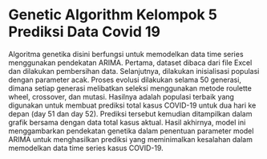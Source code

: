 # Genetic Algorithm Kelompok 5 Prediksi Data Covid 19

Algoritma genetika disini berfungsi untuk memodelkan data time series menggunakan pendekatan ARIMA. Pertama, dataset dibaca dari file Excel dan dilakukan pembersihan data. Selanjutnya, dilakukan inisialisasi populasi dengan parameter acak. Proses evolusi dilakukan selama 50 generasi, dimana setiap generasi melibatkan seleksi menggunakan metode roulette wheel, crossover, dan mutasi. Hasilnya adalah populasi terbaik yang digunakan untuk membuat prediksi total kasus COVID-19 untuk dua hari ke depan (day 51 dan day 52). Prediksi tersebut kemudian ditampilkan dalam grafik bersama dengan data total kasus aktual. Hasil akhirnya, model ini menggambarkan pendekatan genetika dalam penentuan parameter model ARIMA untuk menghasilkan prediksi yang meminimalkan kesalahan dalam memodelkan data time series kasus COVID-19.
